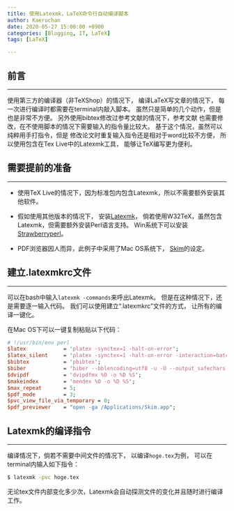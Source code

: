 ```yaml
---
title: 使用Latexmk，LaTeX命令行自动编译脚本
author: Kaeruchan
date: 2020-05-27 15:00:00 +0900
categories: [Blogging, IT, LaTeX]
tags: [LaTeX]

---
```



## 前言
----
使用第三方的编译器（非TeXShop）的情况下，
编译LaTeX写文章的情况下，
每一次进行编译时都需要在terminal内敲入脚本。
虽然只是简单的几个动作，但是也是非常不方便。
另外使用bibtex修改过参考文献的情况下，参考文献
也需要修改，在不使用脚本的情况下需要输入的指令量比较大。
基于这个情况，虽然可以纯粹用手打指令，但是
修改论文时重复输入指令还是相对于word比较不方便，
所以使用包含在Tex Live中的Latexmk工具，
能够让TeX编写更为便利。




## 需要提前的准备
----

- 使用TeX Live的情况下，因为标准包内包含Latexmk，所以不需要额外安装其他软件。

- 假如使用其他版本的情况下，
安装[Latexmk](http://personal.psu.edu/jcc8/software/latexmk/)，
倘若使用W32TeX，虽然包含Latexmk，但需要额外安装Perl语言支持。
Win系统下可以安装[Strawberryperl](http://strawberryperl.com/)。

- PDF浏览器因人而异，此例子中采用了Mac OS系统下，
[Skim](https://skim-app.sourceforge.io/)的设定。

## 建立.latexmkrc文件
----

可以在bash中输入``latexmk -commands``来呼出Latexmk。
但是在这种情况下，还是需要逐一输入代码。
我们可以使用建立“.latexmkrc”文件的方式，
让所有的编译一键化。

在Mac OS下可以一键复制粘贴以下代码：
```Perl
# !/usr/bin/env perl
$latex            = 'platex -synctex=1 -halt-on-error';
$latex_silent     = 'platex -synctex=1 -halt-on-error -interaction=batchmode';
$bibtex           = 'pbibtex';
$biber            = 'biber --bblencoding=utf8 -u -U --output_safechars';
$dvipdf           = 'dvipdfmx %O -o %D %S';
$makeindex        = 'mendex %O -o %D %S';
$max_repeat       = 5;
$pdf_mode         = 3;
$pvc_view_file_via_temporary = 0;
$pdf_previewer    = "open -ga /Applications/Skim.app";
```


## Latexmk的编译指令
----

编译情况下，倘若不需要中间文件的情况下，
以编译``hoge.tex``为例，
可以在terminal内输入如下指令：
```bash
$ latexmk -pvc hoge.tex
```

无论tex文件内部变化多少次，Latexmk会自动探测文件的变化并且随时进行编译工作。
